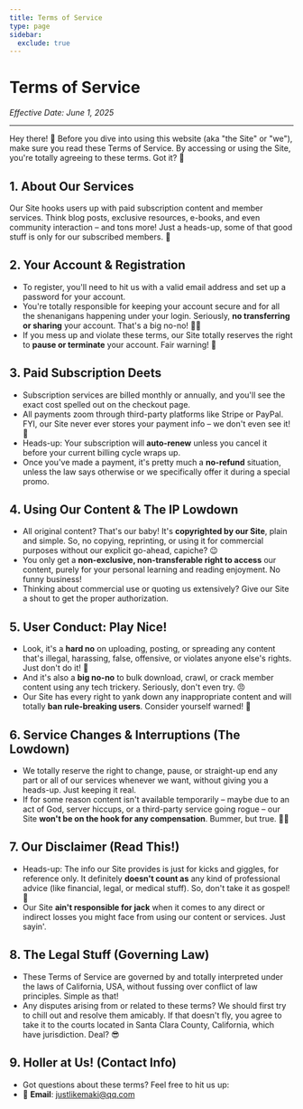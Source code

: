```yaml
---
title: Terms of Service
type: page
sidebar:
  exclude: true
---
```

# Terms of Service

*Effective Date: June 1, 2025*

---

Hey there! 👋 Before you dive into using this website (aka "the Site" or "we"), make sure you read these Terms of Service. By accessing or using the Site, you're totally agreeing to these terms. Got it? 🤔

## 1. About Our Services

Our Site hooks users up with paid subscription content and member services. Think blog posts, exclusive resources, e-books, and even community interaction – and tons more! Just a heads-up, some of that good stuff is only for our subscribed members. 🤩

## 2. Your Account & Registration

*   To register, you'll need to hit us with a valid email address and set up a password for your account.
*   You're totally responsible for keeping your account secure and for all the shenanigans happening under your login. Seriously, **no transferring or sharing** your account. That's a big no-no! 🙅‍♀️
*   If you mess up and violate these terms, our Site totally reserves the right to **pause or terminate** your account. Fair warning! 🚨

## 3. Paid Subscription Deets

*   Subscription services are billed monthly or annually, and you'll see the exact cost spelled out on the checkout page.
*   All payments zoom through third-party platforms like Stripe or PayPal. FYI, our Site never ever stores your payment info – we don't even see it! 🤫
*   Heads-up: Your subscription will **auto-renew** unless you cancel it before your current billing cycle wraps up.
*   Once you've made a payment, it's pretty much a **no-refund** situation, unless the law says otherwise or we specifically offer it during a special promo.

## 4. Using Our Content & The IP Lowdown

*   All original content? That's our baby! It's **copyrighted by our Site**, plain and simple. So, no copying, reprinting, or using it for commercial purposes without our explicit go-ahead, capiche? 😉
*   You only get a **non-exclusive, non-transferable right to access** our content, purely for your personal learning and reading enjoyment. No funny business!
*   Thinking about commercial use or quoting us extensively? Give our Site a shout to get the proper authorization.

## 5. User Conduct: Play Nice!

*   Look, it's a **hard no** on uploading, posting, or spreading any content that's illegal, harassing, false, offensive, or violates anyone else's rights. Just don't do it! 🚫
*   And it's also a **big no-no** to bulk download, crawl, or crack member content using any tech trickery. Seriously, don't even try. 😠
*   Our Site has every right to yank down any inappropriate content and will totally **ban rule-breaking users**. Consider yourself warned! 🚧

## 6. Service Changes & Interruptions (The Lowdown)

*   We totally reserve the right to change, pause, or straight-up end any part or all of our services whenever we want, without giving you a heads-up. Just keeping it real.
*   If for some reason content isn't available temporarily – maybe due to an act of God, server hiccups, or a third-party service going rogue – our Site **won't be on the hook for any compensation**. Bummer, but true. 🤷‍♀️

## 7. Our Disclaimer (Read This!)

*   Heads-up: The info our Site provides is just for kicks and giggles, for reference only. It definitely **doesn't count as** any kind of professional advice (like financial, legal, or medical stuff). So, don't take it as gospel! 😬
*   Our Site **ain't responsible for jack** when it comes to any direct or indirect losses you might face from using our content or services. Just sayin'.

## 8. The Legal Stuff (Governing Law)

*   These Terms of Service are governed by and totally interpreted under the laws of California, USA, without fussing over conflict of law principles. Simple as that!
*   Any disputes arising from or related to these terms? We should first try to chill out and resolve them amicably. If that doesn't fly, you agree to take it to the courts located in Santa Clara County, California, which have jurisdiction. Deal? 😎

## 9. Holler at Us! (Contact Info)

*   Got questions about these terms? Feel free to hit us up:
*   📧 **Email**: [justlikemaki@qq.com](mailto:justlikemaki@qq.com)